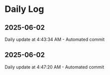 # Daily Log

## 2025-06-02
Daily update at 4:43:34 AM - Automated commit

## 2025-06-02
Daily update at 4:47:20 AM - Automated commit